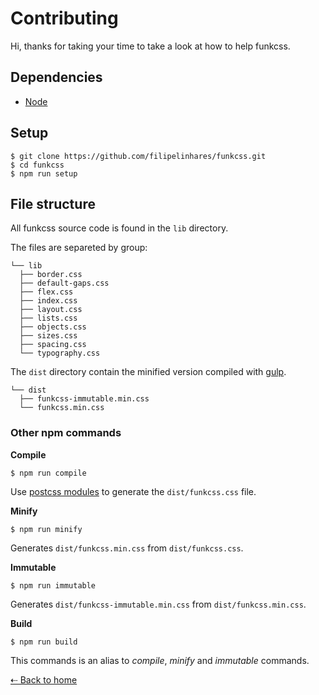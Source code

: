 # Contributing
Hi, thanks for taking your time to take a look at how to help funkcss.

## Dependencies
- [Node](http://nodejs.org)

## Setup
```
$ git clone https://github.com/filipelinhares/funkcss.git
$ cd funkcss
$ npm run setup
```

## File structure
All funkcss source code is found in the `lib` directory.

The files are separeted by group:
```
└── lib
  ├── border.css
  ├── default-gaps.css
  ├── flex.css
  ├── index.css
  ├── layout.css
  ├── lists.css
  ├── objects.css
  ├── sizes.css
  ├── spacing.css
  └── typography.css
```

 The `dist` directory contain the minified version compiled with [gulp](http://gulpjs.com).

```
└── dist
  ├── funkcss-immutable.min.css
  └── funkcss.min.css
```
### Other npm commands

**Compile**
```
$ npm run compile
```
Use [postcss modules](https://github.com/filipelinhares/funkcss/blob/master/package.json#L31-L39) to generate the `dist/funkcss.css` file.


**Minify**
```
$ npm run minify
```
Generates `dist/funkcss.min.css` from `dist/funkcss.css`.

**Immutable**
```
$ npm run immutable
```
Generates `dist/funkcss-immutable.min.css` from `dist/funkcss.min.css`.

**Build**
```
$ npm run build
```
This commands is an alias to _compile_, _minify_ and _immutable_ commands.

[⇠ Back to home](https://github.com/filipelinhares/funkcss)
